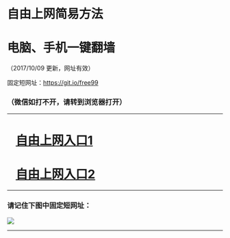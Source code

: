 ﻿# 自由上网简易方法

# 电脑、手机一键翻墙

（2017/10/09 更新，网址有效）

固定短网址：https://git.io/free99

### （微信如打不开，请转到浏览器打开）


***





# &nbsp;&nbsp; <a href="http://ft723018706.fwq-tz-1001.info/fwqtz01.html?t=100900126290 " target="_blank">自由上网入口1</a>
# &nbsp;&nbsp; <a href="http://ft1573016093.fwq-tz-1002.info/fwqtz02.html?t=100900124064 " target="_blank">自由上网入口2</a>
***

### 请记住下图中固定短网址：

<img src="https://s3-us-west-2.amazonaws.com/fwq-1001/yjfq-20170905okok.png" /> 


***


